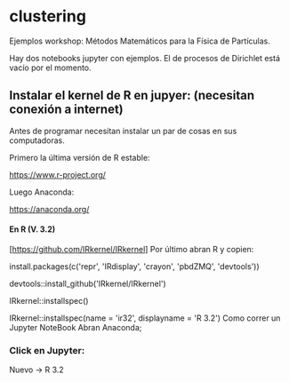 # clustering

Ejemplos workshop: Métodos Matemáticos para la Física de Partículas. 

Hay dos notebooks jupyter con ejemplos. El de procesos de Dirichlet está vacío por el momento. 


## Instalar el kernel de R en jupyer: (necesitan conexión a internet)

Antes de programar necesitan instalar un par de cosas en sus computadoras.

Primero la última versión de R estable:

https://www.r-project.org/

Luego Anaconda:

https://anaconda.org/

#### En R (V. 3.2)
[https://github.com/IRkernel/IRkernel]
Por último abran R y copien:

install.packages(c('repr', 'IRdisplay', 'crayon', 'pbdZMQ', 'devtools'))

devtools::install_github('IRkernel/IRkernel')

IRkernel::installspec()  

IRkernel::installspec(name = 'ir32', displayname = 'R 3.2')
Como correr un Jupyter NoteBook
Abran Anaconda;

### Click en Jupyter:

Nuevo -> R 3.2
